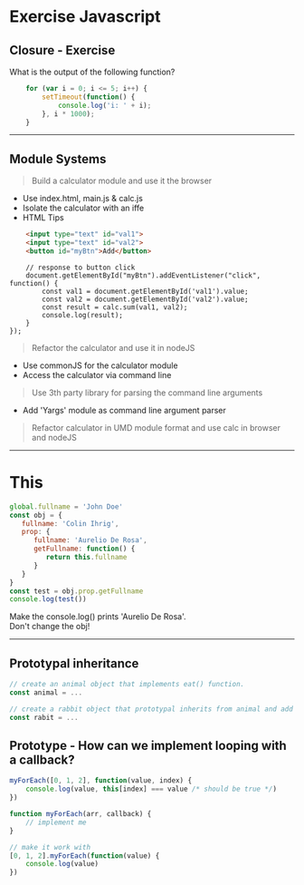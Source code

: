 # Exercise Javascript

## Closure - Exercise

What is the output of the following function?

```javascript
    for (var i = 0; i <= 5; i++) {
        setTimeout(function() {
            console.log('i: ' + i);
        }, i * 1000);
    }
```

----

## Module Systems

> Build a calculator module and use it the browser

- Use index.html, main.js & calc.js
- Isolate the calculator with an iffe
- HTML Tips

```html
    <input type="text" id="val1">
    <input type="text" id="val2">
    <button id="myBtn">Add</button>
```

```
    // response to button click
    document.getElementById("myBtn").addEventListener("click", function() {
        const val1 = document.getElementById('val1').value;
        const val2 = document.getElementById('val2').value;
        const result = calc.sum(val1, val2);
        console.log(result);
    }
});
```

> Refactor the calculator and use it in nodeJS

- Use commonJS for the calculator module
- Access the calculator via command line

> Use 3th party library for parsing the command line arguments

- Add 'Yargs' module as command line argument parser

> Refactor calculator in UMD module format and use calc in browser and nodeJS

----

# This

```js
global.fullname = 'John Doe'
const obj = {
   fullname: 'Colin Ihrig',
   prop: {
      fullname: 'Aurelio De Rosa',
      getFullname: function() {
         return this.fullname
      }
   }
}
const test = obj.prop.getFullname
console.log(test())
```

Make the console.log() prints 'Aurelio De Rosa'.<br>
Don't change the obj!

----

## Prototypal inheritance

```js
// create an animal object that implements eat() function.
const animal = ...

// create a rabbit object that prototypal inherits from animal and add a jump() function.
const rabit = ...
```

## Prototype - How can we implement looping with a callback?

```js
myForEach([0, 1, 2], function(value, index) {
    console.log(value, this[index] === value /* should be true */)
})

function myForEach(arr, callback) {
    // implement me
}

// make it work with
[0, 1, 2].myForEach(function(value) {
    console.log(value)
})
```
